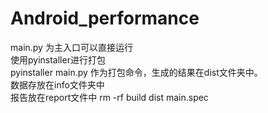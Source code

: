 # Android_performance
main.py 为主入口可以直接运行  
使用pyinstaller进行打包  
pyinstaller main.py 作为打包命令，生成的结果在dist文件夹中。  
数据存放在info文件夹中  
报告放在report文件中 
rm -rf build dist main.spec
